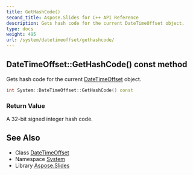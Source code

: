 ```yaml
---
title: GetHashCode()
second_title: Aspose.Slides for C++ API Reference
description: Gets hash code for the current DateTimeOffset object.
type: docs
weight: 495
url: /system/datetimeoffset/gethashcode/
---
```

## DateTimeOffset::GetHashCode() const method


Gets hash code for the current [DateTimeOffset](../) object.

```cpp
int System::DateTimeOffset::GetHashCode() const
```


### Return Value

A 32-bit signed integer hash code.

## See Also

* Class [DateTimeOffset](../)
* Namespace [System](../../)
* Library [Aspose.Slides](../../../)